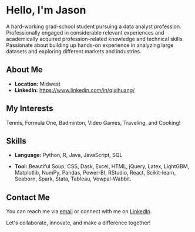 # Hello, I'm Jason 


A hard-working grad-school student pursuing a data analyst profession. Professionally engaged in considerable relevant experiences and academically acquired profession-related knowledge and technical skills. 
Passionate about building up hands-on experience in analyzing large datasets and exploring different markets and industries.

## About Me

- **Location:** Midwest
- **LinkedIn:** https://www.linkedin.com/in/qixihuang/


## My Interests
Tennis, Formula One, Badminton, Video Games, Traveling, and Cooking!

## Skills
- **Language:** Python, R, Java, JavaScript, SQL

- **Tool:** Beautiful Soup, CSS, Dask, Excel, HTML, jQuery, Latex, LightGBM, Matplotlib, NumPy, Pandas, Power-BI, RStudio, React, Scikit-learn, Seaborn, Spark, Stata, Tableau, Vowpal-Wabbit.


## Contact Me

You can reach me via [email](qixihuang2025@u.northwestern.edu) or connect with me on [LinkedIn](https://www.linkedin.com/in/qixihuang/).

Let's collaborate, innovate, and make a difference together!
